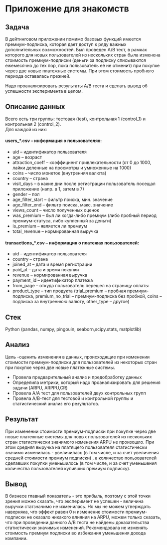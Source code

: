 # Приложение для знакомств

## Задача


В дейтинговом приложении помимо базовых функций имеется премиум-подписка, которая дает доступ к ряду важных дополнительных возможностей. Был проведен A/B тест, в рамках которого для новых пользователей из нескольких стран была изменена стоимость премиум-подписки (деньги за подписку списываются ежемесячно до тех пор, пока пользователь её не отменит) при покупке через две новые платежные системы. При этом стоимость пробного периода оставалась прежней.

Надо проанализировать результаты А/В теста и сделать вывод об успешности эксперимента в целом.

## Описание данных
Всего есть три группы: тестовая (test), контрольная 1 (control_1) и контрольная 2 (control_2).  
Для каждой из них:

#### users_*.csv – информация о пользователях:

- uid – идентификатор пользователя
- age – возраст
- attraction_coeff – коэффициент привлекательности (от 0 до 1000, лайки деленные на просмотры и умноженные на 1000) 
- coins – число монеток (внутренняя валюта)
- country – страна
- visit_days – в какие дни после регистрации пользователь посещал приложение (напр. в 1, затем в 7)
- gender – пол
- age_filter_start – фильтр поиска, мин. значение 
- age_filter_end – фильтр поиска, макс. значение 
- views_count – число полученных оценок 
- was_premium – был ли когда-либо премиум (либо пробный период премиум-статуса, либо купленный за деньги)
- is_premium – является ли премиум
- total_revenue – нормированная выручка

#### transactions_*.csv – информация о платежах пользователей:

- uid – идентификатор пользователя
- country – страна
- joined_at – дата и время регистрации
- paid_at – дата и время покупки
- revenue – нормированная выручка
- payment_id – идентификатор платежа
- from_page – откуда пользователь перешел на страницу оплаты
- product_type – тип продукта (trial_premium – пробная премиум-подписка, premium_no_trial – премиум-подписка без пробной, coins – подписка за внутреннюю валюту, other_type – другое)

## Стек
Python (pandas, numpy, pingouin, seaborn,scipy.stats, matplotlib)

## Анализ
Цель -оценить изменения в данных, происходящие при изменении стоимости премиум-подписки для пользователей из некоторых стран при покупке через две новые платежные системы.


- Провела предварительный анализ и предобработку данных
- Определила метрики, который надо проанализировать для решения задачи (ARPU, ARPPU,CR)
- Провела А/А тест для пользователей двух контрольных групп
- Провела A/B-тест для тестовой и контрольной группы и статистический анализ его результатов.

 



## Результат
При изменении стоимости премиум-подписки при покупке через две новые платежные системы для новых пользователей из нескольких стран статистически значимого изменения ARPU не произошло. При этом средняя выручка на платящего пользователя статистически значимо изменилась - увеличилась (в том числе, и за счет увеличения средней стоимости премиум подписки) , а количество пользователей сделавших покупки уменьшилось (в том числе, и за счет уменьшения количества пользователей купивших премиум подписку).

## Вывод
В бизнесе главный показатель - это прибыль, поэтому с этой точки зрения можно сказать, что эксперимент не успешен - величина выручки статзначимо не изменилась. Но мы не можем утверждать наверняка, что эффект равен 0 и изменение стоимости премиум-подписки не оказало никакого влияния на ARPU, можем только сказать, что при проведении данного А/В теста не найдены доказательства статистически значимых изменений.
Рекомендовала не изменять стоимость премиум подписки во избежания уменьшения дохода компании. 
